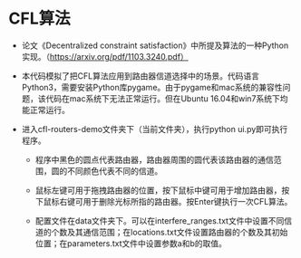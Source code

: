 # CFL算法

+ 论文《Decentralized constraint satisfaction》中所提及算法的一种Python实现。（https://arxiv.org/pdf/1103.3240.pdf）

+ 本代码模拟了把CFL算法应用到路由器信道选择中的场景。代码语言Python3，需要安装Python库pygame。由于pygame和mac系统的兼容性问题，该代码在mac系统下无法正常运行。但在Ubuntu 16.04和win7系统下均能正常运行。

+ 进入cfl-routers-demo文件夹下（当前文件夹），执行python ui.py即可执行程序。

  + 程序中黑色的圆点代表路由器，路由器周围的圆代表该路由器的通信范围，圆的不同颜色代表不同的信道。

  + 鼠标左键可用于拖拽路由器的位置，按下鼠标中键可用于增加路由器，按下鼠标右键可用于删除光标所指的路由器。按Enter键执行一次CFL算法。

  + 配置文件在data文件夹下。可以在interfere_ranges.txt文件中设置不同信道的个数及其通信范围；在locations.txt文件设置路由器的个数及其初始位置；在parameters.txt文件中设置参数a和b的取值。
